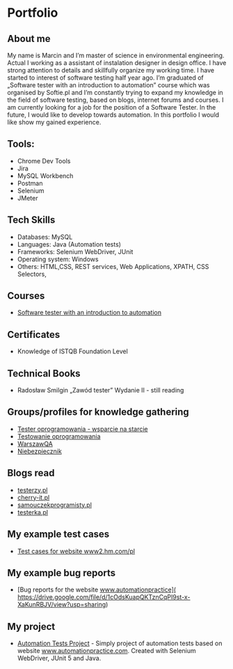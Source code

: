 # Portfolio

## About me

My name is Marcin and I’m master of science in environmental engineering. Actual I working as a assistant of instalation designer in design office.
I have strong attention to details and skillfully organize my working time. I have started to interest of software testing half year ago. I’m graduated of „Software tester with an introduction to automation” course which was organised by Softie.pl and I’m constantly trying to expand my knowledge in the field of software testing, based on blogs, internet forums and courses. I am currently looking for a job for the position of a Software Tester. In the future, I would like to develop towards automation. In this portfolio I would like show my gained experience.
 
## Tools:

* Chrome Dev Tools
* Jira
* MySQL Workbench
* Postman
* Selenium 
* JMeter

## Tech Skills

* Databases: MySQL
* Languages: Java (Automation tests)
* Frameworks: Selenium WebDriver, JUnit
* Operating system: Windows
* Others: HTML,CSS, REST services, Web Applications, XPATH, CSS Selectors,

## Courses 

* [Software tester with an introduction to automation]( https://softie.pl/kurs-tester-oprogramowania/)

## Certificates

* Knowledge of ISTQB Foundation Level

## Technical Books 

* Radosław Smilgin „Zawód tester” Wydanie II - still reading

## Groups/profiles for knowledge gathering

* [Tester oprogramowania - wsparcie na starcie]( https://www.facebook.com/groups/testeroprogramowania)
* [Testowanie oprogramowania]( https://www.facebook.com/groups/TestowanieOprogramowania)
* [WarszawQA](https://www.facebook.com/WarszawQA)
* [Niebezpiecznik]( https://www.facebook.com/niebezpiecznik)

## Blogs read

* [testerzy.pl](http://testerzy.pl)
* [cherry-it.pl]( http://cherry-it.pl/)
* [samouczekprogramisty.pl]( https://www.samouczekprogramisty.pl/)
* [testerka.pl](http://testerka.pl)

## My example test cases

* [Test cases for website www2.hm.com/pl]( https://docs.google.com/spreadsheets/d/17UljZH31T6KJ-eZGi2PWLPefgZmx1pXI/edit#gid=542107543)

## My example bug reports

* [Bug reports for the website www.automationpractice]( https://drive.google.com/file/d/1cOdsKuapQKTznCqPI9st-x-XaKunRBJV/view?usp=sharing)

## My project

* [Automation Tests Project]( https://github.com/Marcin-marco/finalProject) - Simply project of automation tests based on website www.automationpractice.com. Created with Selenium WebDriver, JUnit 5 and Java.


